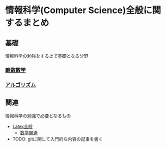 # 情報科学(Computer Science)全般に関するまとめ

## 基礎

情報科学の勉強をする上で基礎となる分野

### [離散数学](https://github.com/diohabara/computerScience/tree/master/discreteMath/overview)

### [アルゴリズム](https://github.com/diohabara/computerScience/tree/master/algorithm/overview)

## 関連

情報科学の勉強で必要となるもの

- [Latex全般](https://en.wikibooks.org/wiki/LaTeX)
  - [数学関連](https://en.wikibooks.org/wiki/LaTeX/Mathematics)
- TODO: gitに関して入門的な内容の記事を書く
